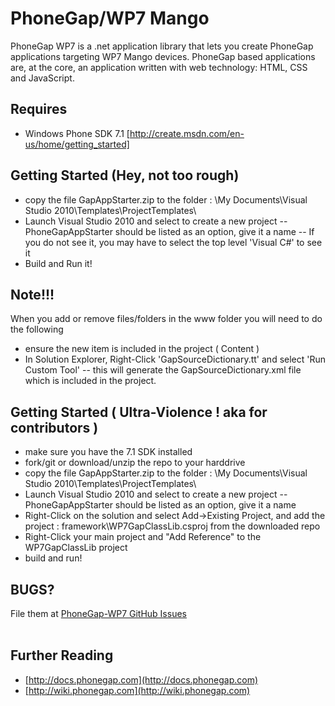 PhoneGap/WP7 Mango
===

PhoneGap WP7 is a .net application library that lets you create PhoneGap applications targeting WP7 Mango devices.
PhoneGap based applications are, at the core, an application written with web technology: HTML, CSS and JavaScript.

Requires
---

- Windows Phone SDK 7.1 [http://create.msdn.com/en-us/home/getting_started]


Getting Started (Hey, not too rough)
---

- copy the file GapAppStarter.zip to the folder : \My Documents\Visual Studio 2010\Templates\ProjectTemplates\
- Launch Visual Studio 2010 and select to create a new project
-- PhoneGapAppStarter should be listed as an option, give it a name
-- If you do not see it, you may have to select the top level 'Visual C#' to see it
- Build and Run it!

Note!!!
---

When you add or remove files/folders in the www folder you will need to do the following
- ensure the new item is included in the project ( Content )
- In Solution Explorer, Right-Click 'GapSourceDictionary.tt' and select 'Run Custom Tool'
-- this will generate the GapSourceDictionary.xml file which is included in the project.


Getting Started ( Ultra-Violence ! aka for contributors )
---

- make sure you have the 7.1 SDK installed
- fork/git or download/unzip the repo to your harddrive
- copy the file GapAppStarter.zip to the folder : \My Documents\Visual Studio 2010\Templates\ProjectTemplates\
- Launch Visual Studio 2010 and select to create a new project
-- PhoneGapAppStarter should be listed as an option, give it a name
- Right-Click on the solution and select Add->Existing Project, and add the project :
 framework\WP7GapClassLib.csproj from the downloaded repo
- Right-Click your main project and "Add Reference" to the WP7GapClassLib project
- build and run!

  



BUGS?
-----
File them at [PhoneGap-WP7 GitHub Issues](https://github.com/phonegap/phonegap-wp7/issues)      
<br />


Further Reading
---

- [http://docs.phonegap.com](http://docs.phonegap.com)
- [http://wiki.phonegap.com](http://wiki.phonegap.com)